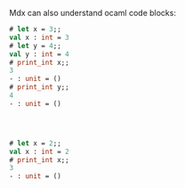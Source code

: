 Mdx can also understand ocaml code blocks:


```ocaml file=parts-begin-end.ml,part=toto
# let x = 3;;
val x : int = 3
# let y = 4;;
val y : int = 4
# print_int x;;
3
- : unit = ()
# print_int y;;
4
- : unit = ()
```

```ocaml file=parts-begin-end.ml,part=z_zz
```

```ocaml file=parts-begin-end.ml,part=4-2
```

```ocaml file=parts-begin-end.ml
```

```ocaml
# let x = 2;;
val x : int = 2
# print_int x;;
3
- : unit = ()
```
